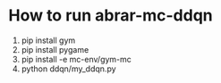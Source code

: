 # How to run abrar-mc-ddqn

1. pip install gym
2. pip install pygame
3. pip install -e mc-env/gym-mc
4. python ddqn/my_ddqn.py

